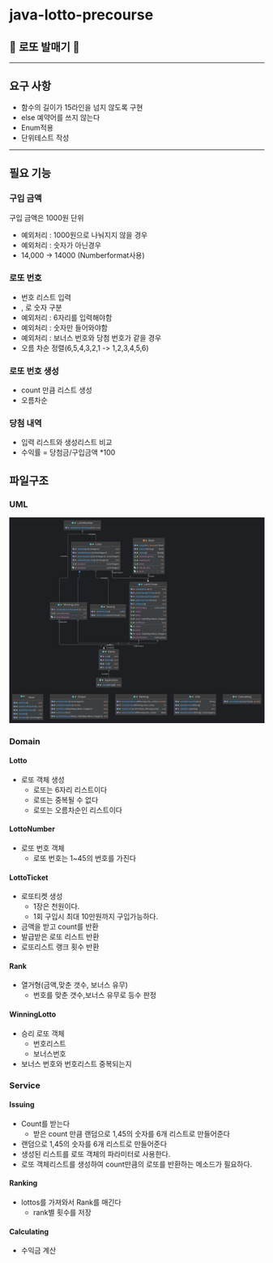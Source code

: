 # java-lotto-precourse
## 🎰 로또 발매기 🎰

---
## 요구 사항
- 함수의 길이가 15라인을 넘지 않도록 구현
- else 예약어를 쓰지 않는다
- Enum적용
- 단위테스트 작성
---
## 필요 기능

### 구입 금액
구입 금액은 1000원 단위
- 예외처리 : 1000원으로 나눠지지 않을 경우
- 예외처리 : 숫자가 아닌경우
- 14,000 -> 14000 (Numberformat사용)

### 로또 번호

- 번호 리스트 입력
- , 로 숫자 구분
- 예외처리 : 6자리를 입력해야함
- 예외처리 : 숫자만 들어와야함
- 예외처리 : 보너스 번호와 당첨 번호가 같을 경우
- 오름 차순 정렬(6,5,4,3,2,1 -> 1,2,3,4,5,6)

### 로또 번호 생성
- count 만큼 리스트 생성
- 오름차순

### 당첨 내역

- 입력 리스트와 생성리스트 비교
- 수익률 = 당첨금/구입금액 *100

## 파일구조
### UML
![img_2.png](img_2.png)
### Domain
#### Lotto
- 로또 객체 생성
  - 로또는 6자리 리스트이다
  - 로또는 중복될 수 없다
  - 로또는 오름차순인 리스트이다

#### LottoNumber
- 로또 번호 객체
  - 로또 번호는 1~45의 번호를 가진다
#### LottoTicket
- 로또티켓 생성
  - 1장은 천원이다.
  - 1회 구입시 최대 10만원까지 구입가능하다.
- 금액을 받고 count를 반환
- 발급받은 로또 리스트 반환
- 로또리스트 랭크 횟수 반환
#### Rank
- 열거형(금액,맞춘 갯수, 보너스 유무)
  - 번호를 맞춘 갯수,보너스 유무로 등수 판정
#### WinningLotto
- 승리 로또 객체
  - 번호리스트
  - 보너스번호
- 보너스 번호와 번호리스트 중복되는지

### Service
#### Issuing
- Count를 받는다
  - 받은 count 만큼 랜덤으로 1,45의 숫자를 6개 리스트로 만들어준다
- 랜덤으로 1,45의 숫자를 6개 리스트로 만들어준다
- 생성된 리스트를 로또 객체의 파라미터로 사용한다.
- 로또 객체리스트를 생성하여 count만큼의 로또를 반환하는 메소드가 필요하다.

#### Ranking
- lottos를 가져와서 Rank를 매긴다
  - rank별 횟수를 저장
#### Calculating
- 수익금 계산
